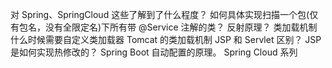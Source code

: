 对 Spring、SpringCloud 这些了解到了什么程度？
如何具体实现扫描一个包(仅有包名，没有全限定名)下所有带 @Service 注解的类？
反射原理？
类加载机制
什么时候需要自定义类加载器
Tomcat 的类加载机制
JSP 和 Servlet 区别？
JSP 是如何实现热修改的？
Spring Boot 自动配置的原理。
Spring Cloud 系列